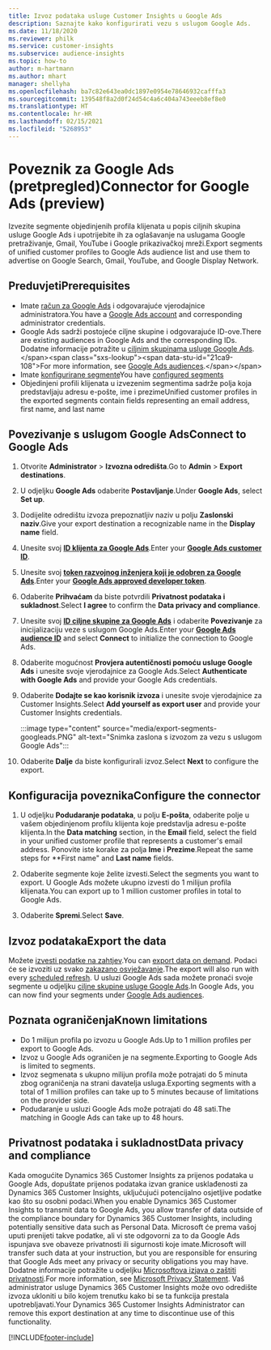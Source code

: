 ```yaml
---
title: Izvoz podataka usluge Customer Insights u Google Ads
description: Saznajte kako konfigurirati vezu s uslugom Google Ads.
ms.date: 11/18/2020
ms.reviewer: philk
ms.service: customer-insights
ms.subservice: audience-insights
ms.topic: how-to
author: m-hartmann
ms.author: mhart
manager: shellyha
ms.openlocfilehash: ba7c82e643ea0dc1897e0954e78646932cafffa3
ms.sourcegitcommit: 139548f8a2d0f24d54c4a6c404a743eeeb8ef8e0
ms.translationtype: HT
ms.contentlocale: hr-HR
ms.lasthandoff: 02/15/2021
ms.locfileid: "5268953"
---
```

# <a name="connector-for-google-ads-preview"></a><span data-ttu-id="21ca9-103">Poveznik za Google Ads (pretpregled)</span><span class="sxs-lookup"><span data-stu-id="21ca9-103">Connector for Google Ads (preview)</span></span>

<span data-ttu-id="21ca9-104">Izvezite segmente objedinjenih profila klijenata u popis ciljnih skupina usluge Google Ads i upotrijebite ih za oglašavanje na uslugama Google pretraživanje, Gmail, YouTube i Google prikazivačkoj mreži.</span><span class="sxs-lookup"><span data-stu-id="21ca9-104">Export segments of unified customer profiles to Google Ads audience list and use them to advertise on Google Search, Gmail, YouTube, and Google Display Network.</span></span> 

## <a name="prerequisites"></a><span data-ttu-id="21ca9-105">Preduvjeti</span><span class="sxs-lookup"><span data-stu-id="21ca9-105">Prerequisites</span></span>

-   <span data-ttu-id="21ca9-106">Imate [račun za Google Ads](https://ads.google.com/) i odgovarajuće vjerodajnice administratora.</span><span class="sxs-lookup"><span data-stu-id="21ca9-106">You have a [Google Ads account](https://ads.google.com/) and corresponding administrator credentials.</span></span>
-   <span data-ttu-id="21ca9-107">Google Ads sadrži postojeće ciljne skupine i odgovarajuće ID-ove.</span><span class="sxs-lookup"><span data-stu-id="21ca9-107">There are existing audiences in Google Ads and the corresponding IDs.</span></span> <span data-ttu-id="21ca9-108">Dodatne informacije potražite u [ciljnim skupinama usluge Google Ads](https://support.google.com/google-ads/answer/7558048?hl=en#:~:text=Audience%20lists%20is%20a%20section,Display%20Network%20through%20remarketing%20campaigns.).</span><span class="sxs-lookup"><span data-stu-id="21ca9-108">For more information, see [Google Ads audiences](https://support.google.com/google-ads/answer/7558048?hl=en#:~:text=Audience%20lists%20is%20a%20section,Display%20Network%20through%20remarketing%20campaigns.).</span></span>
-   <span data-ttu-id="21ca9-109">Imate [konfigurirane segmente](segments.md)</span><span class="sxs-lookup"><span data-stu-id="21ca9-109">You have [configured segments](segments.md)</span></span>
-   <span data-ttu-id="21ca9-110">Objedinjeni profili klijenata u izvezenim segmentima sadrže polja koja predstavljaju adresu e-pošte, ime i prezime</span><span class="sxs-lookup"><span data-stu-id="21ca9-110">Unified customer profiles in the exported segments contain fields representing an email address, first name, and last name</span></span>

## <a name="connect-to-google-ads"></a><span data-ttu-id="21ca9-111">Povezivanje s uslugom Google Ads</span><span class="sxs-lookup"><span data-stu-id="21ca9-111">Connect to Google Ads</span></span>

1. <span data-ttu-id="21ca9-112">Otvorite **Administrator** > **Izvozna odredišta**.</span><span class="sxs-lookup"><span data-stu-id="21ca9-112">Go to **Admin** > **Export destinations**.</span></span>

1. <span data-ttu-id="21ca9-113">U odjeljku **Google Ads** odaberite **Postavljanje**.</span><span class="sxs-lookup"><span data-stu-id="21ca9-113">Under **Google Ads**, select **Set up**.</span></span>

1. <span data-ttu-id="21ca9-114">Dodijelite odredištu izvoza prepoznatljiv naziv u polju **Zaslonski naziv**.</span><span class="sxs-lookup"><span data-stu-id="21ca9-114">Give your export destination a recognizable name in the **Display name** field.</span></span>

1. <span data-ttu-id="21ca9-115">Unesite svoj **[ID klijenta za Google Ads](https://support.google.com/google-ads/answer/1704344)**.</span><span class="sxs-lookup"><span data-stu-id="21ca9-115">Enter your **[Google Ads customer ID](https://support.google.com/google-ads/answer/1704344)**.</span></span>

1. <span data-ttu-id="21ca9-116">Unesite svoj **[token razvojnog inženjera koji je odobren za Google Ads](https://developers.google.com/google-ads/api/docs/first-call/dev-token)**.</span><span class="sxs-lookup"><span data-stu-id="21ca9-116">Enter your **[Google Ads approved developer token](https://developers.google.com/google-ads/api/docs/first-call/dev-token)**.</span></span>

1. <span data-ttu-id="21ca9-117">Odaberite **Prihvaćam** da biste potvrdili **Privatnost podataka i sukladnost**.</span><span class="sxs-lookup"><span data-stu-id="21ca9-117">Select **I agree** to confirm the **Data privacy and compliance**.</span></span>

1. <span data-ttu-id="21ca9-118">Unesite svoj **[ID ciljne skupine za Google Ads](https://support.google.com/google-ads/answer/7558048?hl=en#:~:text=Audience%20lists%20is%20a%20section,Display%20Network%20through%20remarketing%20campaigns.)** i odaberite **Povezivanje** za inicijalizaciju veze s uslugom Google Ads.</span><span class="sxs-lookup"><span data-stu-id="21ca9-118">Enter your **[Google Ads audience ID](https://support.google.com/google-ads/answer/7558048?hl=en#:~:text=Audience%20lists%20is%20a%20section,Display%20Network%20through%20remarketing%20campaigns.)** and select **Connect** to initialize the connection to Google Ads.</span></span>

1. <span data-ttu-id="21ca9-119">Odaberite mogućnost **Provjera autentičnosti pomoću usluge Google Ads** i unesite svoje vjerodajnice za Google Ads.</span><span class="sxs-lookup"><span data-stu-id="21ca9-119">Select **Authenticate with Google Ads** and provide your Google Ads credentials.</span></span>

1. <span data-ttu-id="21ca9-120">Odaberite **Dodajte se kao korisnik izvoza** i unesite svoje vjerodajnice za Customer Insights.</span><span class="sxs-lookup"><span data-stu-id="21ca9-120">Select **Add yourself as export user** and provide your Customer Insights credentials.</span></span>

   :::image type="content" source="media/export-segments-googleads.PNG" alt-text="Snimka zaslona s izvozom za vezu s uslugom Google Ads":::

1. <span data-ttu-id="21ca9-122">Odaberite **Dalje** da biste konfigurirali izvoz.</span><span class="sxs-lookup"><span data-stu-id="21ca9-122">Select **Next** to configure the export.</span></span>

## <a name="configure-the-connector"></a><span data-ttu-id="21ca9-123">Konfiguracija poveznika</span><span class="sxs-lookup"><span data-stu-id="21ca9-123">Configure the connector</span></span>

1. <span data-ttu-id="21ca9-124">U odjeljku **Podudaranje podataka**, u polju **E-pošta**, odaberite polje u vašem objedinjenom profilu klijenta koje predstavlja adresu e-pošte klijenta.</span><span class="sxs-lookup"><span data-stu-id="21ca9-124">In the **Data matching** section, in the **Email** field, select the field in your unified customer profile that represents a customer's email address.</span></span> <span data-ttu-id="21ca9-125">Ponovite iste korake za polja **Ime** i **Prezime**.</span><span class="sxs-lookup"><span data-stu-id="21ca9-125">Repeat the same steps for \*\*First name" and **Last name** fields.</span></span>

1. <span data-ttu-id="21ca9-126">Odaberite segmente koje želite izvesti.</span><span class="sxs-lookup"><span data-stu-id="21ca9-126">Select the segments you want to export.</span></span> <span data-ttu-id="21ca9-127">U Google Ads možete ukupno izvesti do 1 milijun profila klijenata.</span><span class="sxs-lookup"><span data-stu-id="21ca9-127">You can export up to 1 million customer profiles in total to Google Ads.</span></span>

1. <span data-ttu-id="21ca9-128">Odaberite **Spremi**.</span><span class="sxs-lookup"><span data-stu-id="21ca9-128">Select **Save**.</span></span>

## <a name="export-the-data"></a><span data-ttu-id="21ca9-129">Izvoz podataka</span><span class="sxs-lookup"><span data-stu-id="21ca9-129">Export the data</span></span>

<span data-ttu-id="21ca9-130">Možete [izvesti podatke na zahtjev](export-destinations.md).</span><span class="sxs-lookup"><span data-stu-id="21ca9-130">You can [export data on demand](export-destinations.md).</span></span> <span data-ttu-id="21ca9-131">Podaci će se izvoziti uz svako [zakazano osvježavanje](system.md#schedule-tab).</span><span class="sxs-lookup"><span data-stu-id="21ca9-131">The export will also run with every [scheduled refresh](system.md#schedule-tab).</span></span> <span data-ttu-id="21ca9-132">U usluzi Google Ads sada možete pronaći svoje segmente u odjeljku [ciljne skupine usluge Google Ads](https://support.google.com/google-ads/answer/7558048?hl=en/).</span><span class="sxs-lookup"><span data-stu-id="21ca9-132">In Google Ads, you can now find your segments under [Google Ads audiences](https://support.google.com/google-ads/answer/7558048?hl=en/).</span></span>

## <a name="known-limitations"></a><span data-ttu-id="21ca9-133">Poznata ograničenja</span><span class="sxs-lookup"><span data-stu-id="21ca9-133">Known limitations</span></span>

- <span data-ttu-id="21ca9-134">Do 1 milijun profila po izvozu u Google Ads.</span><span class="sxs-lookup"><span data-stu-id="21ca9-134">Up to 1 million profiles per export to Google Ads.</span></span>
- <span data-ttu-id="21ca9-135">Izvoz u Google Ads ograničen je na segmente.</span><span class="sxs-lookup"><span data-stu-id="21ca9-135">Exporting to Google Ads is limited to segments.</span></span>
- <span data-ttu-id="21ca9-136">Izvoz segmenata s ukupno milijun profila može potrajati do 5 minuta zbog ograničenja na strani davatelja usluga.</span><span class="sxs-lookup"><span data-stu-id="21ca9-136">Exporting segments with a total of 1 million profiles can take up to 5 minutes because of limitations on the provider side.</span></span> 
- <span data-ttu-id="21ca9-137">Podudaranje u usluzi Google Ads može potrajati do 48 sati.</span><span class="sxs-lookup"><span data-stu-id="21ca9-137">The matching in Google Ads can take up to 48 hours.</span></span>

## <a name="data-privacy-and-compliance"></a><span data-ttu-id="21ca9-138">Privatnost podataka i sukladnost</span><span class="sxs-lookup"><span data-stu-id="21ca9-138">Data privacy and compliance</span></span>

<span data-ttu-id="21ca9-139">Kada omogućite Dynamics 365 Customer Insights za prijenos podataka u Google Ads, dopuštate prijenos podataka izvan granice usklađenosti za Dynamics 365 Customer Insights, uključujući potencijalno osjetljive podatke kao što su osobni podaci.</span><span class="sxs-lookup"><span data-stu-id="21ca9-139">When you enable Dynamics 365 Customer Insights to transmit data to Google Ads, you allow transfer of data outside of the compliance boundary for Dynamics 365 Customer Insights, including potentially sensitive data such as Personal Data.</span></span> <span data-ttu-id="21ca9-140">Microsoft će prema vašoj uputi prenijeti takve podatke, ali vi ste odgovorni za to da Google Ads ispunjava sve obaveze privatnosti ili sigurnosti koje imate.</span><span class="sxs-lookup"><span data-stu-id="21ca9-140">Microsoft will transfer such data at your instruction, but you are responsible for ensuring that Google Ads meet any privacy or security obligations you may have.</span></span> <span data-ttu-id="21ca9-141">Dodatne informacije potražite u odjeljku [Microsoftova izjava o zaštiti privatnosti](https://go.microsoft.com/fwlink/?linkid=396732).</span><span class="sxs-lookup"><span data-stu-id="21ca9-141">For more information, see [Microsoft Privacy Statement](https://go.microsoft.com/fwlink/?linkid=396732).</span></span>
<span data-ttu-id="21ca9-142">Vaš administrator usluge Dynamics 365 Customer Insights može ovo odredište izvoza ukloniti u bilo kojem trenutku kako bi se ta funkcija prestala upotrebljavati.</span><span class="sxs-lookup"><span data-stu-id="21ca9-142">Your Dynamics 365 Customer Insights Administrator can remove this export destination at any time to discontinue use of this functionality.</span></span>


[!INCLUDE[footer-include](../includes/footer-banner.md)]